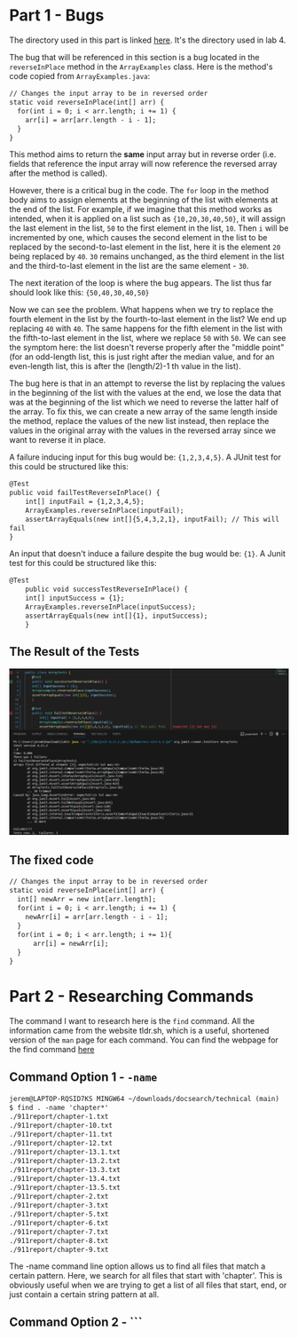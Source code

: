 # Part 1 - Bugs

The directory used in this part is linked [here](https://github.com/ucsd-cse15l-f23/lab3). It's the directory used in lab 4.

The bug that will be referenced in this section is a bug located in the ```reverseInPlace``` method in the ```ArrayExamples``` class. Here is the method's code copied from ```ArrayExamples.java```:
```
// Changes the input array to be in reversed order
static void reverseInPlace(int[] arr) {
  for(int i = 0; i < arr.length; i += 1) {
    arr[i] = arr[arr.length - i - 1];
  }
}
```

This method aims to return the **same** input array but in reverse order (i.e. fields that reference the input array will now reference the reversed array after the method is called).

However, there is a critical bug in the code. The ```for``` loop in the method body aims to assign elements at the beginning of the list with elements at the end of the list. For example, if we imagine that this method works as intended, when it is applied on a list such as ```{10,20,30,40,50}```, it will assign the last element in the list, ```50``` to the first element in the list, ```10```. Then ```i``` will be incremented by one, which causes the second element in the list to be replaced by the second-to-last element in the list, here it is the element ```20``` being replaced by ```40```. ```30``` remains unchanged, as the third element in the list and the third-to-last element in the list are the same element - ```30```. 

The next iteration of the loop is where the bug appears. The list thus far should look like this: ```{50,40,30,40,50}```

Now we can see the problem. What happens when we try to replace the fourth element in the list by the fourth-to-last element in the list? We end up replacing ```40``` with ```40```. The same happens for the fifth element in the list with the fifth-to-last element in the list, where we replace ```50``` with ```50```. We can see the symptom here: the list doesn't reverse properly after the "middle point" (for an odd-length list, this is just right after the median value, and for an even-length list, this is after the (length/2)-1 th value in the list).

The bug here is that in an attempt to reverse the list by replacing the values in the beginning of the list with the values at the end, we lose the data that was at the beginning of the list which we need to reverse the latter half of the array. To fix this, we can create a new array of the same length inside the method, replace the values of the new list instead, then replace the values in the original array with the values in the reversed array since we want to reverse it in place.

A failure inducing input for this bug would be: ```{1,2,3,4,5}```. A JUnit test for this could be structured like this:

```
@Test
public void failTestReverseInPlace() {
    int[] inputFail = {1,2,3,4,5};
    ArrayExamples.reverseInPlace(inputFail);
    assertArrayEquals(new int[]{5,4,3,2,1}, inputFail); // This will fail
}
```

An input that doesn't induce a failure despite the bug would be: ```{1}```. A Junit test for this could be structured like this:

```
@Test 
	public void successTestReverseInPlace() {
    int[] inputSuccess = {1};
    ArrayExamples.reverseInPlace(inputSuccess);
    assertArrayEquals(new int[]{1}, inputSuccess);
	}
```

## The Result of the Tests

![Image](arrayTests.png)

## The fixed code

```
// Changes the input array to be in reversed order
static void reverseInPlace(int[] arr) {
  int[] newArr = new int[arr.length];
  for(int i = 0; i < arr.length; i += 1) {
    newArr[i] = arr[arr.length - i - 1];
  }
  for(int i = 0; i < arr.length; i += 1){
      arr[i] = newArr[i];
  }
}
```

# Part 2 - Researching Commands

The command I want to research here is the ```find``` command. All the information came from the website tldr.sh, which is a useful, shortened version of the ```man``` page for each command. You can find the webpage for the find command [here](https://tldr.inbrowser.app/pages/common/find)

## Command Option 1 - ```-name```
```
jerem@LAPTOP-RQSID7KS MINGW64 ~/downloads/docsearch/technical (main)
$ find . -name 'chapter*'
./911report/chapter-1.txt
./911report/chapter-10.txt
./911report/chapter-11.txt
./911report/chapter-12.txt
./911report/chapter-13.1.txt
./911report/chapter-13.2.txt
./911report/chapter-13.3.txt
./911report/chapter-13.4.txt
./911report/chapter-13.5.txt
./911report/chapter-2.txt
./911report/chapter-3.txt
./911report/chapter-5.txt
./911report/chapter-6.txt
./911report/chapter-7.txt
./911report/chapter-8.txt
./911report/chapter-9.txt
```

The -name command line option allows us to find all files that match a certain pattern. Here, we search for all files that start with 'chapter'. This is obviously useful when we are trying to get a list of all files that start, end, or just contain a certain string pattern at all.

## Command Option 2 - ```


